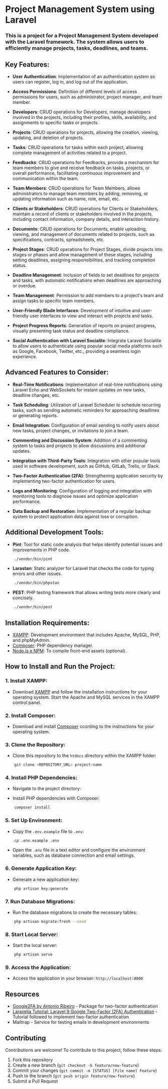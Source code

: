 # Project Management System using Laravel

### This is a project for a Project Management System developed with the Laravel framework. The system allows users to efficiently manage projects, tasks, deadlines, and teams.

## Key Features:

- **User Authentication**: Implementation of an authentication system so users can register, log in, and log out of the application.

- **Access Permissions**: Definition of different levels of access permissions for users, such as administrator, project manager, and team member.

- **Developers**: CRUD operations for Developers, manage developers involved in the projects, including their profiles, skills, availability, and assignments to specific tasks or projects.

- **Projects**: CRUD operations for projects, allowing the creation, viewing, updating, and deletion of projects.
   
- **Tasks**: CRUD operations for tasks within each project, allowing complete management of activities related to a project.

- **Feedbacks**: CRUD operations for Feedbacks, provide a mechanism for team members to give and receive feedback on tasks, projects, or overall performance, facilitating continuous improvement and communication within the team.

- **Team Members**: CRUD operations for Team Members, allows administrators to manage team members by adding, removing, or updating information such as name, role, email, etc.

- **Clients or Stakeholders**: CRUD operations for Clients or Stakeholders, maintain a record of clients or stakeholders involved in the projects, including contact information, company details, and interaction history.

- **Documents**: CRUD operations for Documents, enable uploading, viewing, and management of documents related to projects, such as specifications, contracts, spreadsheets, etc.

- **Project Stages**: CRUD operations for Project Stages, divide projects into stages or phases and allow management of these stages, including setting deadlines, assigning responsibilities, and tracking completion status.

- **Deadline Management**: Inclusion of fields to set deadlines for projects and tasks, with automatic notifications when deadlines are approaching or overdue.

- **Team Management**: Permission to add members to a project's team and assign tasks to specific team members.

- **User-Friendly Blade Interfaces**: Development of intuitive and user-friendly user interfaces to view and interact with projects and tasks.

- **Project Progress Reports**: Generation of reports on project progress, visually presenting task status and deadline compliance.
  
- **Social Authentication with Laravel Socialite**: Integrate Laravel Socialite to allow users to authenticate using popular social media platforms such as Google, Facebook, Twitter, etc., providing a seamless login experience.
  
## Advanced Features to Consider:

- **Real-Time Notifications**: Implementation of real-time notifications using Laravel Echo and WebSockets for instant updates on new tasks, deadline changes, etc.

- **Task Scheduling**: Utilization of Laravel Scheduler to schedule recurring tasks, such as sending automatic reminders for approaching deadlines or generating reports.

- **Email Integration**: Configuration of email sending to notify users about new tasks, project changes, or invitations to join a team.

- **Commenting and Discussion System**: Addition of a commenting system to tasks and projects to allow discussions and additional updates.

- **Integration with Third-Party Tools**: Integration with other popular tools used in software development, such as GitHub, GitLab, Trello, or Slack.

- **Two-Factor Authentication (2FA)**: Strengthening application security by implementing two-factor authentication for users.

- **Logs and Monitoring**: Configuration of logging and integration with monitoring tools to diagnose issues and optimize application performance.

- **Data Backup and Restoration**: Implementation of a regular backup system to protect application data against loss or corruption.


## Additional Development Tools:

- **Pint**: Tool for static code analysis that helps identify potential issues and improvements in PHP code.
``` bash
    ./vendor/bin/pint
```
- **Larastan**: Static analyzer for Laravel that checks the code for typing errors and other issues.
``` bash
    ./vendor/bin/phpstan
```
- **PEST**: PHP testing framework that allows writing tests more clearly and concisely.
``` bash
    ./vendor/bin/pest
```

## Installation Requirements:

- [XAMPP](https://www.apachefriends.org/index.html): Development environment that includes Apache, MySQL, PHP, and phpMyAdmin.
- [Composer](https://getcomposer.org/): PHP dependency manager.
- [Node.js e NPM](https://nodejs.org/): To compile front-end assets (optional).

## How to Install and Run the Project:

### 1. Install XAMPP:
- Download [XAMPP](https://www.apachefriends.org/index.html) and follow the installation instructions for your operating system.
Start the Apache and MySQL services in the XAMPP control panel.

### 2. Install Composer:
- Download and install [Composer](https://getcomposer.org/) ccording to the instructions for your operating system.

### 3. Clone the Repository:
- Clone this repository to the `htdocs` directory within the XAMPP folder:
``` bash
    git clone <REPOSITORY_URL> project-name
```


### 4. Install PHP Dependencies:
- Navigate to the project directory:

- Install PHP dependencies with Composer:
``` bash
    composer install
```


### 5. Set Up Environment:
- Copy the `.env.example` file to `.env`:
``` bash
    cp .env.example .env
```

- Open the `.env` file in a text editor and configure the environment variables, such as database connection and email settings.

### 6. Generate Application Key:
- Generate a new application key:
``` bash
    php artisan key:generate
```


### 7. Run Database Migrations:
- Run the database migrations to create the necessary tables:
``` bash
    php artisan migrate:fresh --seed
```

### 8. Start Local Server:
- Start the local server:
``` bash
    php artisan serve
```

### 9. Access the Application:
- Access the application in your browser: `http://localhost:8000`

## Resources

- [Google2FA by Antonio Ribeiro](https://github.com/antonioribeiro/google2fa) - Package for two-factor authentication
- [Laravelia Tutorial: Laravel 9 Google Two-Factor (2FA) Authentication](https://www.laravelia.com/post/laravel-9-google-two-factor-2fa-authentication-tutorial) - Tutorial followed to implement two-factor authentication
- Mailtrap - Service for testing emails in development environments

## Contributing

Contributions are welcome! To contribute to this project, follow these steps:

1. Fork this repository
2. Create a new branch (`git checkout -b feature/new-feature`)
3. Commit your changes (`git commit -m [STATUS] [File name] Feature`)
4. Push to the branch (`git push origin feature/new-feature`)
5. Submit a Pull Request

